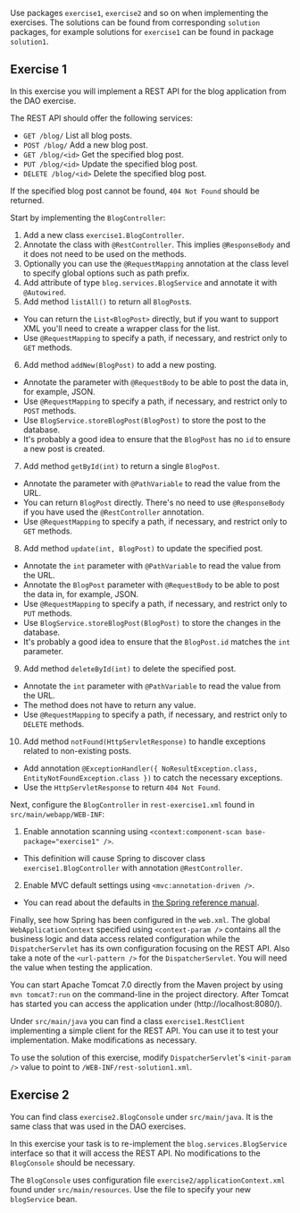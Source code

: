 Use packages `exercise1`, `exercise2` and so on when implementing the exercises. The solutions can be found from corresponding `solution` packages, for example solutions for `exercise1` can be found in package `solution1`.

Exercise 1
----------

In this exercise you will implement a REST API for the blog application from the DAO exercise.

The REST API should offer the following services:

* `GET /blog/` List all blog posts.
* `POST /blog/` Add a new blog post.
* `GET /blog/<id>` Get the specified blog post.
* `PUT /blog/<id>` Update the specified blog post.
* `DELETE /blog/<id>` Delete the specified blog post.

If the specified blog post cannot be found, `404 Not Found` should be returned.

Start by implementing the `BlogController`:

1. Add a new class `exercise1.BlogController`.
2. Annotate the class with `@RestController`. This implies `@ResponseBody` and it does not need to be used on the methods.
3. Optionally you can use the `@RequestMapping` annotation at the class level to specify global options such as path prefix.
4. Add attribute of type `blog.services.BlogService` and annotate it with `@Autowired`.
5. Add method `listAll()` to return all `BlogPost`s.
 * You can return the `List<BlogPost>` directly, but if you want to support XML you'll need to create a wrapper class for the list.
 * Use `@RequestMapping` to specify a path, if necessary, and restrict only to `GET` methods.
6. Add method `addNew(BlogPost)` to add a new posting.
 * Annotate the parameter with `@RequestBody` to be able to post the data in, for example, JSON.
 * Use `@RequestMapping` to specify a path, if necessary, and restrict only to `POST` methods.
 * Use `BlogService.storeBlogPost(BlogPost)` to store the post to the database.
 * It's probably a good idea to ensure that the `BlogPost` has no `id` to ensure a new post is created.
7. Add method `getById(int)` to return a single `BlogPost`.
 * Annotate the parameter with `@PathVariable` to read the value from the URL.
 * You can return `BlogPost` directly. There's no need to use `@ResponseBody` if you have used the `@RestController` annotation.
 * Use `@RequestMapping` to specify a path, if necessary, and restrict only to `GET` methods.
8. Add method `update(int, BlogPost)` to update the specified post.
 * Annotate the `int` parameter with `@PathVariable` to read the value from the URL.
 * Annotate the `BlogPost` parameter with `@RequestBody` to be able to post the data in, for example, JSON.
 * Use `@RequestMapping` to specify a path, if necessary, and restrict only to `PUT` methods.
 * Use `BlogService.storeBlogPost(BlogPost)` to store the changes in the database.
 * It's probably a good idea to ensure that the `BlogPost.id` matches the `int` parameter.
9. Add method `deleteById(int)` to delete the specified post. 
 * Annotate the `int` parameter with `@PathVariable` to read the value from the URL.
 * The method does not have to return any value.
 * Use `@RequestMapping` to specify a path, if necessary, and restrict only to `DELETE` methods.
10. Add method `notFound(HttpServletResponse)` to handle exceptions related to non-existing posts.
 * Add annotation `@ExceptionHandler({ NoResultException.class, EntityNotFoundException.class })` to catch the necessary exceptions.
 * Use the `HttpServletResponse` to return `404 Not Found`. 
 
Next, configure the `BlogController` in `rest-exercise1.xml` found in `src/main/webapp/WEB-INF`:

1. Enable annotation scanning using `<context:component-scan base-package="exercise1" />`.
 * This definition will cause Spring to discover class `exercise1.BlogController` with annotation `@RestController`.
2. Enable MVC default settings using `<mvc:annotation-driven />`. 
 * You can read about the defaults in [the Spring reference manual](http://docs.spring.io/spring/docs/current/spring-framework-reference/html/mvc.html#mvc-config-enable).
 
Finally, see how Spring has been configured in the `web.xml`. The global `WebApplicationContext` specified using `<context-param />` contains all the business logic and data access related configuration while the `DispatcherServlet` has its own configuration focusing on the REST API. Also take a note of the `<url-pattern />` for the `DispatcherServlet`. You will need the value when testing the application.

You can start Apache Tomcat 7.0 directly from the Maven project by using `mvn tomcat7:run` on the command-line in the project directory. After Tomcat has started you can access the application under (http://localhost:8080/). 

Under `src/main/java` you can find a class `exercise1.RestClient` implementing a simple client for the REST API. You can use it to test your implementation. Make modifications as necessary.

To use the solution of this exercise, modify `DispatcherServlet`'s `<init-param />` value to point to `/WEB-INF/rest-solution1.xml`.

Exercise 2
----------

You can find class `exercise2.BlogConsole` under `src/main/java`. It is the same class that was used in the DAO exercises.

In this exercise your task is to re-implement the `blog.services.BlogService` interface so that it will access the REST API. No modifications to the `BlogConsole` should be necessary.

The `BlogConsole` uses configuration file `exercise2/applicationContext.xml` found under `src/main/resources`. Use the file to specify your new `blogService` bean.